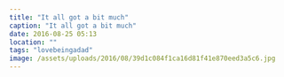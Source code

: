 ```yaml
---
title: "It all got a bit much"
caption: "It all got a bit much"
date: 2016-08-25 05:13
location: ""
tags: "lovebeingadad"
image: /assets/uploads/2016/08/39d1c084f1ca16d81f41e870eed3a5c6.jpg
---
```

